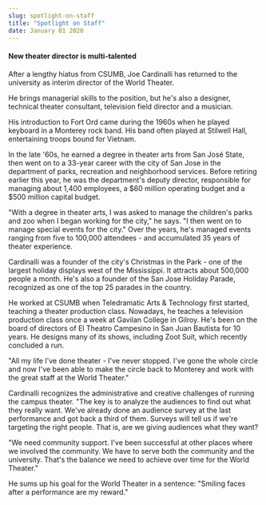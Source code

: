 ```yaml
---
slug: spotlight-on-staff
title: "Spotlight on Staff"
date: January 01 2020
---
```


<h4>New theater director is multi-talented</h4><p>After a lengthy hiatus from CSUMB, Joe Cardinalli has returned to the university as interim director of the World Theater.
</p><p>He brings managerial skills to the position, but he's also a designer, technical theater consultant, television field director and a musician.
</p><p>His introduction to Fort Ord came during the 1960s when he played keyboard in a Monterey rock band. His band often played at Stilwell Hall, entertaining troops bound for Vietnam.
</p><p>In the late '60s, he earned a degree in theater arts from San José State, then went on to a 33-year career with the city of San Jose in the department of parks, recreation and neighborhood services. Before retiring earlier this year, he was the department's deputy director, responsible for managing about 1,400 employees, a $60 million operating budget and a $500 million capital budget.
</p><p>"With a degree in theater arts, I was asked to manage the children's parks and zoo when I began working for the city," he says. "I then went on to manage special events for the city." Over the years, he's managed events ranging from five to 100,000 attendees - and accumulated 35 years of theater experience.
</p><p>Cardinalli was a founder of the city's Christmas in the Park - one of the largest holiday displays west of the Mississippi. It attracts about 500,000 people a month. He's also a founder of the San Jose Holiday Parade, recognized as one of the top 25 parades in the country.
</p><p>He worked at CSUMB when Teledramatic Arts &amp; Technology first started, teaching a theater production class. Nowadays, he teaches a television production class once a week at Gavilan College in Gilroy. He's been on the board of directors of El Theatro Campesino in San Juan Bautista for 10 years. He designs many of its shows, including Zoot Suit, which recently concluded a run.
</p><p>"All my life I've done theater - I've never stopped. I've gone the whole circle and now I've been able to make the circle back to Monterey and work with the great staff at the World Theater."
</p><p>Cardinalli recognizes the administrative and creative challenges of running the campus theater. "The key is to analyze the audiences to find out what they really want. We've already done an audience survey at the last performance and got back a third of them. Surveys will tell us if we're targeting the right people. That is, are we giving audiences what they want?
</p><p>"We need community support. I've been successful at other places where we involved the community. We have to serve both the community and the university. That's the balance we need to achieve over time for the World Theater."
</p><p>He sums up his goal for the World Theater in a sentence: "Smiling faces after a performance are my reward."
</p>
